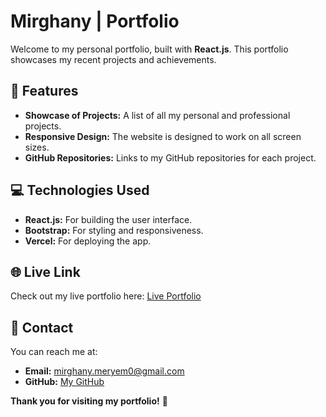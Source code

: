 
# Mirghany | Portfolio

Welcome to my personal portfolio, built with **React.js**. This portfolio showcases my recent projects and achievements.

## 🚀 **Features**

- **Showcase of Projects:** A list of all my personal and professional projects.
- **Responsive Design:** The website is designed to work on all screen sizes.
- **GitHub Repositories:** Links to my GitHub repositories for each project.

## 💻 **Technologies Used**

- **React.js:** For building the user interface.
- **Bootstrap:** For styling and responsiveness.
- **Vercel:** For deploying the app.

## 🌐 **Live Link**

Check out my live portfolio here: [Live Portfolio]((http://mirghany-portfolio.vercel.app))


## 🔗 **Contact**

You can reach me at:

- **Email:** mirghany.meryem0@gmail.com
- **GitHub:** [My GitHub](https://github.com/miyuou)



**Thank you for visiting my portfolio!** 🙏

